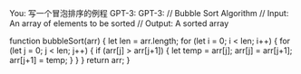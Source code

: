 You: 写一个冒泡排序的例程
GPT-3: GPT-3: 
// Bubble Sort Algorithm 
// Input: An array of elements to be sorted 
// Output: A sorted array 

function bubbleSort(arr) { 
    let len = arr.length; 
    for (let i = 0; i < len; i++) { 
        for (let j = 0; j < len; j++) { 
            if (arr[j] > arr[j+1]) { 
                let temp = arr[j]; 
                arr[j] = arr[j+1]; 
                arr[j+1] = temp; 
            } 
        } 
    } 
    return arr; 
}

